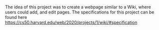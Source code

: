 The idea of this project was to create a webpage similar to a Wiki, where users could add, and edit pages. 
The specifications for this project can be found here https://cs50.harvard.edu/web/2020/projects/1/wiki/#specification
